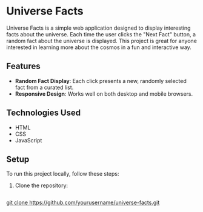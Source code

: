 # Universe Facts

Universe Facts is a simple web application designed to display interesting facts about the universe. Each time the user clicks the "Next Fact" button, a random fact about the universe is displayed. This project is great for anyone interested in learning more about the cosmos in a fun and interactive way.

## Features

- **Random Fact Display**: Each click presents a new, randomly selected fact from a curated list.
- **Responsive Design**: Works well on both desktop and mobile browsers.

## Technologies Used

- HTML
- CSS
- JavaScript

## Setup

To run this project locally, follow these steps:

1. Clone the repository:
   ```bash
[   git clone https://github.com/yourusername/universe-facts.git
](https://github.com/rehman0601/Fun_facts_app.git)

